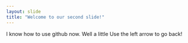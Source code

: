 ```yaml
---
layout: slide
title: "Welcome to our second slide!"
---
```

I know how to use github now. Well a little
Use the left arrow to go back!
